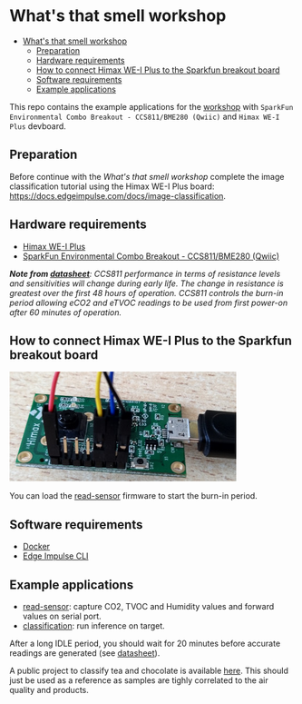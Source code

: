 # What's that smell workshop

- [What's that smell workshop](#whats-that-smell-workshop)
  - [Preparation](#preparation)
  - [Hardware requirements](#hardware-requirements)
  - [How to connect Himax WE-I Plus to the Sparkfun breakout board](#how-to-connect-himax-we-i-plus-to-the-sparkfun-breakout-board)
  - [Software requirements](#software-requirements)
  - [Example applications](#example-applications)

This repo contains the example applications for the
[workshop](https://www.edgeimpulse.com/blog/ai-workshop-whats-that-smell) with
`SparkFun Environmental Combo Breakout - CCS811/BME280 (Qwiic)` and `Himax WE-I
Plus` devboard.

## Preparation

Before continue with the *What's that smell workshop* complete the image
classification tutorial using the Himax WE-I Plus board:
<https://docs.edgeimpulse.com/docs/image-classification>.

## Hardware requirements

- [Himax WE-I Plus](https://www.sparkfun.com/products/17256)
- [SparkFun Environmental Combo Breakout - CCS811/BME280 (Qwiic)](https://www.sparkfun.com/products/14348)

_**Note from
[datasheet](https://cdn.sparkfun.com/assets/2/c/c/6/5/CN04-2019_attachment_CCS811_Datasheet_v1-06.pdf)**:
CCS811 performance in terms of resistance levels and sensitivities will change
during early life. The change in resistance is greatest over the first 48 hours
of operation. CCS811 controls the burn-in period allowing eCO2 and eTVOC
readings to be used from first power-on after 60 minutes of operation._

## How to connect Himax WE-I Plus to the Sparkfun breakout board

![Connect Himax WE-I Plus to the Sparkfun breakout board](connect_sparkfun_himax.jpg)

You can load the [read-sensor](read-sensor/README.md) firmware to start the
burn-in period.

## Software requirements

- [Docker](https://docs.docker.com/get-docker/)
- [Edge Impulse CLI](https://docs.edgeimpulse.com/docs/cli-installation)

## Example applications

- [read-sensor](read-sensor/README.md): capture CO2, TVOC and Humidity values
  and forward values on serial port.
- [classification](classification/README.md): run inference on target.

After a long IDLE period, you should wait for 20 minutes before accurate
readings are generated (see
[datasheet](https://cdn.sparkfun.com/assets/2/c/c/6/5/CN04-2019_attachment_CCS811_Datasheet_v1-06.pdf)).

A public project to classify tea and chocolate is available
[here](https://studio.edgeimpulse.com/public/23260/latest/). This should just
be used as a reference as samples are tighly correlated to the air quality and
products.
